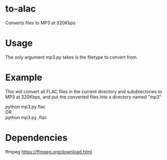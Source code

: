 # to-alac
Converts files to MP3 at 320Kbps

# Usage
The only argument mp3.py takes is the filetype to convert from.  

# Example
This will convert all FLAC files in the current directory and subdirectories to MP3 at 320Kbps, and put the converted files into a directory named "mp3"  

python mp3.py flac  
OR  
python mp3.py .flac  

# Dependencies
ffmpeg
https://ffmpeg.org/download.html
